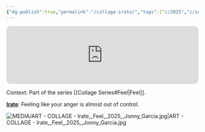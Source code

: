 ```yaml
---
{"dg-publish":true,"permalink":"/collage-irate/","tags":["c/2025","c/series","c/series-feel","c/hand","c/face","c/body","c/colour-red","c/colour-pink","c/colour-monochromatic","c/colour-white","c/series-feel-red"],"created":"2025-07-17T15:53:45.251-04:00","updated":"2025-08-21T16:23:23.736-04:00"}
---
```



<iframe style="border-radius:12px" src="https://open.spotify.com/embed/track/5NFAE8XxEjBrpNu4tEvhqG?utm_source=generator&theme=0" width="100%" height="152" frameBorder="0" allowfullscreen="" allow="autoplay; clipboard-write; encrypted-media; fullscreen; picture-in-picture" loading="lazy"></iframe>

Context: Part of the series [[Collage Series#Feel\|Feel]].

[**Irate**](https://www.instagram.com/p/DMOCp01R255/?utm_source=ig_web_copy_link): Feeling like your anger is almost out of control.

![MEDIA/ART - COLLAGE - Irate,_Feel,_2025,_Jonny_Garcia.jpg|ART - COLLAGE - Irate,_Feel,_2025,_Jonny_Garcia.jpg](/img/user/MEDIA/ART%20-%20COLLAGE%20-%20Irate,_Feel,_2025,_Jonny_Garcia.jpg)

